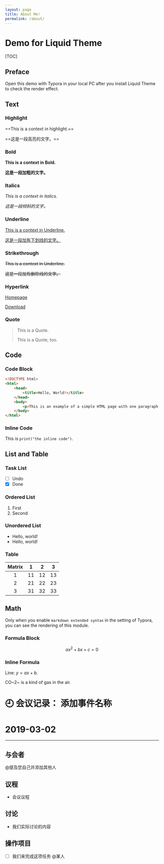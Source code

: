 ```yaml
---
layout: page
title: About Me!
permalink: /about/
---
```

# Demo for Liquid Theme

[TOC]

## Preface

Open this demo with Typora in your local PC after you install Liquid Theme to check the render effect.

## Text

### Highlight

==This is a context in highlight.==

==这是一段高亮的文字。==

### Bold

**This is a context in Bold.**

**这是一段加粗的文字。**

### Italics

*This is a context in italics.*

*这是一段倾斜的文字。*

### Underline

<u>This is a context in Underline.</u>

<u>这是一段加有下划线的文字。</u>

### Strikethrough

~~This is a context in Underline.~~

~~这是一段加有删除线的文字。~~

### Hyperlink

[Homepage](https://github.com/Fentaniao/Liquid)

[Download](https://github.com/Fentaniao/Liquid/releases)

### Quote

> This is a Quote.
>
> This is a Quote, too.

## Code

### Code Block

```html
<!DOCTYPE html>
<html>
    <head>
        <title>Hello, World!</title>
    </head>
    <body>
        <p>This is an example of a simple HTML page with one paragraph.</p>
    </body>
</html>
```

### Inline Code

This is `print("the inline code")`.

## List and Table

### Task List

- [ ] Undo
- [x] Done

### Ordered List

1. First
2. Second

### Unordered List

- Hello, world!
- Hello, world!

### Table

| Matrix |  1   |  2   |  3   |
| :----: | :--: | :--: | :--: |
|   1    |  11  |  12  |  13  |
|   2    |  21  |  22  |  23  |
|   3    |  31  |  32  |  33  |

## Math

Only when you enable `markdown extended syntax` in the setting of Typora, you can see the rendering of this module.

### Formula Block

$$
a x^2 + b x + c = 0
$$

### Inline Formula

Line: $y=ax+b$.

CO~2~ is a kind of gas in the air.

# 🕘 会议记录： 添加事件名称

# 2019-03-02

****
## 与会者

@提及您自己并添加其他人


## 议程
- 会议议程


## 讨论
- 我们实际讨论的内容


## 操作项目

- [ ] 我们来完成这项任务 @某人
